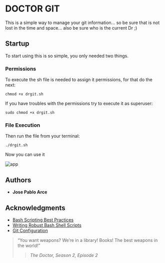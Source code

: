 # DOCTOR GIT

This is a simple way to manage your git information... so be sure that is not
lost in the time and space... also be sure who is the current Dr ;)

## Startup
  To start using this is so simple, you only needed two things.

### Permissions
  To execute the sh file is needed to assign it permissions, for that do the next:
```
chmod +x drgit.sh
```
  If you have troubles with the permissions try to execute it as superuser:

```
sudo chmod +x drgit.sh
```
### File Execution
Then run the file from your terminal:
```
./drgit.sh
```
Now you can use it

![app](https://drive.google.com/uc?export=view&id=17EjKVkwPyMFyYEiWPwoe6pR0IVqw0Ju7)

## Authors
  * **Jose Pablo Arce**

## Acknowledgments
  * [Bash Scripting Best Practices](https://sap1ens.com/blog/2017/07/01/bash-scripting-best-practices/)
  * [Writing Robust Bash Shell Scripts](https://www.davidpashley.com/articles/writing-robust-shell-scripts/)
  * [Git Configuration](https://git-scm.com/book/en/v2/Customizing-Git-Git-Configuration)

> “You want weapons? We’re in a library! Books! The best weapons in the world!”
>
>> <cite>The Doctor, Season 2, Episode 2</cite>
